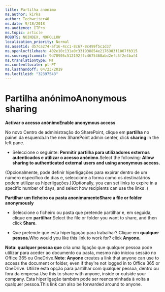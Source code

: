 ```yaml
---
title: Partilha anónimo
ms.author: kirks
author: Techwriter40
ms.date: 9/18/2018
ms.audience: ITPro
ms.topic: article
ROBOTS: NOINDEX, NOFOLLOW
localization_priority: Normal
ms.assetid: d57ca274-af16-4cc1-8c67-8c499f5c1d37
ms.openlocfilehash: 402e10c131a0c331938854e2176983f1007fb315
ms.sourcegitcommit: 9d78905c512192ffc4675468abd2efc5f2e4baf4
ms.translationtype: MT
ms.contentlocale: pt-PT
ms.lasthandoff: 04/23/2019
ms.locfileid: "32397543"
---
```

# <a name="anonymous-sharing"></a><span data-ttu-id="9d768-102">Partilha anónimo</span><span class="sxs-lookup"><span data-stu-id="9d768-102">Anonymous sharing</span></span>

 <span data-ttu-id="9d768-103">**Activar o acesso anónimo**</span><span class="sxs-lookup"><span data-stu-id="9d768-103">**Enable anonymous access**</span></span>
  
<span data-ttu-id="9d768-104">No novo Centro de administração do SharePoint, clique em **partilha** no painel da esquerda.</span><span class="sxs-lookup"><span data-stu-id="9d768-104">In the new SharePoint admin center, click **sharing** in the left pane.</span></span> 
  
- <span data-ttu-id="9d768-105">Seleccione o seguinte: **Permitir partilha para utilizadores externos autenticados e utilizar o acesso anónimo.**</span><span class="sxs-lookup"><span data-stu-id="9d768-105">Select the following: **Allow sharing to authenticated external users and using anonymous access.**</span></span>
  
<span data-ttu-id="9d768-106">(Opcionalmente, pode definir hiperligações para expirar dentro de um número específico de dias e, seleccione a forma como os destinatários podem utilizar as hiperligações.)</span><span class="sxs-lookup"><span data-stu-id="9d768-106">(Optionally, you can set links to expire in a specific number of days, and select how recipients can use the links .)</span></span>
    
 <span data-ttu-id="9d768-107">**Partilhar um ficheiro ou pasta anonimamente**</span><span class="sxs-lookup"><span data-stu-id="9d768-107">**Share a file or folder anonymously**</span></span>
  
- <span data-ttu-id="9d768-108">Seleccione o ficheiro ou pasta que pretende partilhar e, em seguida, clique em **partilhar**.</span><span class="sxs-lookup"><span data-stu-id="9d768-108">Select the file or folder you want to share, and then click **Share**.</span></span> 
    
- <span data-ttu-id="9d768-109">Que pretende que esta hiperligação para trabalhar? Clique em **qualquer pessoa.**</span><span class="sxs-lookup"><span data-stu-id="9d768-109">Who would you like this link to work for? click **Anyone.**</span></span>
  
 <span data-ttu-id="9d768-110">**Nota**: **qualquer pessoa que** cria uma ligação que qualquer pessoa pode utilizar para aceder ao documento ou pasta, mesmo não iniciou sessão no Office 365 ou OneDrive.</span><span class="sxs-lookup"><span data-stu-id="9d768-110">**Note**: **Anyone** creates a link that anyone can use to access the document or folder, even if they're not logged in to Office 365 or OneDrive.</span></span> <span data-ttu-id="9d768-111">Utilize esta opção para partilhar com qualquer pessoa, dentro ou fora da empresa.</span><span class="sxs-lookup"><span data-stu-id="9d768-111">Use this to share with anyone, inside or outside your company.</span></span> <span data-ttu-id="9d768-112">Esta hiperligação também pode ser reencaminhada à volta a qualquer pessoa.</span><span class="sxs-lookup"><span data-stu-id="9d768-112">This link can also be forwarded around to anyone.</span></span> 
    


